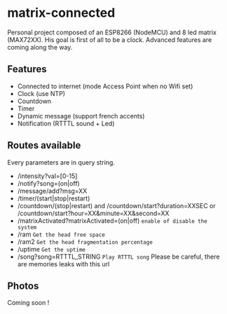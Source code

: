 # matrix-connected

Personal project composed of an ESP8266 (NodeMCU) and 8 led matrix (MAX72XX).
His goal is first of all to be a clock. Advanced features are coming along the way.

## Features

- Connected to internet (mode Access Point when no Wifi set)
- Clock (use NTP)
- Countdown
- Timer
- Dynamic message (support french accents)
- Notification (RTTTL sound + Led)

## Routes available

Every parameters are in query string.

- /intensity?val=[0-15]
- /notify?song=(on|off)
- /message/add?msg=XX
- /timer/(start|stop|restart)
- /countdown/(stop|restart) and /countdown/start?duration=XXSEC or /countdown/start?hour=XX&minute=XX&second=XX
- /matrixActivated?matrixActivated=(on|off) `enable of disable the system`
- /ram `Get the head free space`
- /ram2 `Get the head fragmentation percentage`
- /uptime `Get the uptime`
- /song?song=RTTTL_STRING `Play RTTTL song` Please be careful, there are memories leaks with this url

## Photos

Coming soon !